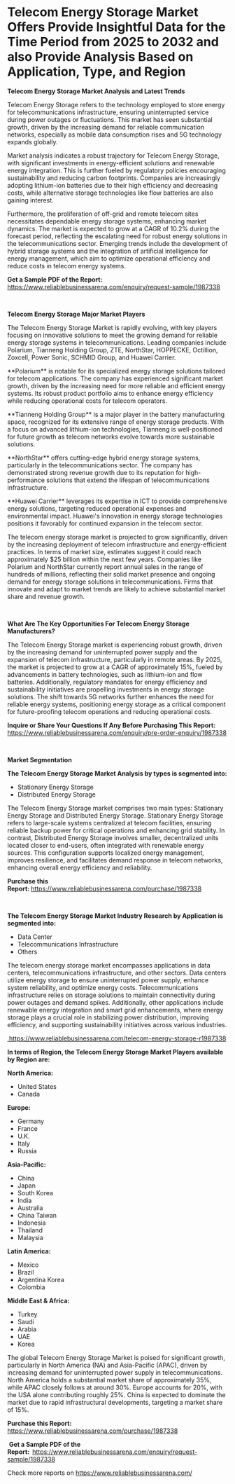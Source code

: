 <p><h1>Telecom Energy Storage Market Offers Provide Insightful Data for the Time Period from 2025 to 2032 and also Provide Analysis Based on Application, Type, and Region</h1></p><p><strong>Telecom Energy Storage Market Analysis and Latest Trends</strong></p>
<p><p>Telecom Energy Storage refers to the technology employed to store energy for telecommunications infrastructure, ensuring uninterrupted service during power outages or fluctuations. This market has seen substantial growth, driven by the increasing demand for reliable communication networks, especially as mobile data consumption rises and 5G technology expands globally.</p><p>Market analysis indicates a robust trajectory for Telecom Energy Storage, with significant investments in energy-efficient solutions and renewable energy integration. This is further fueled by regulatory policies encouraging sustainability and reducing carbon footprints. Companies are increasingly adopting lithium-ion batteries due to their high efficiency and decreasing costs, while alternative storage technologies like flow batteries are also gaining interest.</p><p>Furthermore, the proliferation of off-grid and remote telecom sites necessitates dependable energy storage systems, enhancing market dynamics. The market is expected to grow at a CAGR of 10.2% during the forecast period, reflecting the escalating need for robust energy solutions in the telecommunications sector. Emerging trends include the development of hybrid storage systems and the integration of artificial intelligence for energy management, which aim to optimize operational efficiency and reduce costs in telecom energy systems.</p></p>
<p><strong>Get a Sample PDF of the Report:&nbsp;</strong> <a href="https://www.reliablebusinessarena.com/enquiry/request-sample/1987338?utm_campaign=3346&utm_medium=2&utm_source=Github&utm_content=ia&utm_term=07042025&utm_id=telecom-energy-storage">https://www.reliablebusinessarena.com/enquiry/request-sample/1987338</a></p>
<p>&nbsp;</p>
<p><strong>Telecom Energy Storage Major Market Players</strong></p>
<p><p>The Telecom Energy Storage Market is rapidly evolving, with key players focusing on innovative solutions to meet the growing demand for reliable energy storage systems in telecommunications. Leading companies include Polarium, Tianneng Holding Group, ZTE, NorthStar, HOPPECKE, Octillion, Zoxcell, Power Sonic, SCHMID Group, and Huawei Carrier.</p><p>**Polarium** is notable for its specialized energy storage solutions tailored for telecom applications. The company has experienced significant market growth, driven by the increasing need for more reliable and efficient energy systems. Its robust product portfolio aims to enhance energy efficiency while reducing operational costs for telecom operators.</p><p>**Tianneng Holding Group** is a major player in the battery manufacturing space, recognized for its extensive range of energy storage products. With a focus on advanced lithium-ion technologies, Tianneng is well-positioned for future growth as telecom networks evolve towards more sustainable solutions.</p><p>**NorthStar** offers cutting-edge hybrid energy storage systems, particularly in the telecommunications sector. The company has demonstrated strong revenue growth due to its reputation for high-performance solutions that extend the lifespan of telecommunications infrastructure.</p><p>**Huawei Carrier** leverages its expertise in ICT to provide comprehensive energy solutions, targeting reduced operational expenses and environmental impact. Huawei's innovation in energy storage technologies positions it favorably for continued expansion in the telecom sector.</p><p>The telecom energy storage market is projected to grow significantly, driven by the increasing deployment of telecom infrastructure and energy-efficient practices. In terms of market size, estimates suggest it could reach approximately $25 billion within the next few years. Companies like Polarium and NorthStar currently report annual sales in the range of hundreds of millions, reflecting their solid market presence and ongoing demand for energy storage solutions in telecommunications. Firms that innovate and adapt to market trends are likely to achieve substantial market share and revenue growth.</p></p>
<p>&nbsp;</p>
<p><strong>What Are The Key Opportunities For Telecom Energy Storage Manufacturers?</strong></p>
<p><p>The Telecom Energy Storage market is experiencing robust growth, driven by the increasing demand for uninterrupted power supply and the expansion of telecom infrastructure, particularly in remote areas. By 2025, the market is projected to grow at a CAGR of approximately 15%, fueled by advancements in battery technologies, such as lithium-ion and flow batteries. Additionally, regulatory mandates for energy efficiency and sustainability initiatives are propelling investments in energy storage solutions. The shift towards 5G networks further enhances the need for reliable energy systems, positioning energy storage as a critical component for future-proofing telecom operations and reducing operational costs.</p></p>
<p><strong>Inquire or Share Your Questions If Any Before Purchasing This Report:</strong> <a href="https://www.reliablebusinessarena.com/enquiry/pre-order-enquiry/1987338?utm_campaign=3346&utm_medium=2&utm_source=Github&utm_content=ia&utm_term=07042025&utm_id=telecom-energy-storage">https://www.reliablebusinessarena.com/enquiry/pre-order-enquiry/1987338</a></p>
<p>&nbsp;</p>
<p><strong>Market Segmentation</strong></p>
<p><strong>The Telecom Energy Storage Market Analysis by types is segmented into:</strong></p>
<p><ul><li>Stationary Energy Storage</li><li>Distributed Energy Storage</li></ul></p>
<p><p>The Telecom Energy Storage market comprises two main types: Stationary Energy Storage and Distributed Energy Storage. Stationary Energy Storage refers to large-scale systems centralized at telecom facilities, ensuring reliable backup power for critical operations and enhancing grid stability. In contrast, Distributed Energy Storage involves smaller, decentralized units located closer to end-users, often integrated with renewable energy sources. This configuration supports localized energy management, improves resilience, and facilitates demand response in telecom networks, enhancing overall energy efficiency and reliability.</p></p>
<p><strong>Purchase this Report:&nbsp;</strong><a href="https://www.reliablebusinessarena.com/purchase/1987338?utm_campaign=3346&utm_medium=2&utm_source=Github&utm_content=ia&utm_term=07042025&utm_id=telecom-energy-storage">https://www.reliablebusinessarena.com/purchase/1987338</a></p>
<p>&nbsp;</p>
<p><strong>The Telecom Energy Storage Market Industry Research by Application is segmented into:</strong></p>
<p><ul><li>Data Center</li><li>Telecommunications Infrastructure</li><li>Others</li></ul></p>
<p><p>The telecom energy storage market encompasses applications in data centers, telecommunications infrastructure, and other sectors. Data centers utilize energy storage to ensure uninterrupted power supply, enhance system reliability, and optimize energy costs. Telecommunications infrastructure relies on storage solutions to maintain connectivity during power outages and demand spikes. Additionally, other applications include renewable energy integration and smart grid enhancements, where energy storage plays a crucial role in stabilizing power distribution, improving efficiency, and supporting sustainability initiatives across various industries.</p></p>
<p><a href="https://www.reliablebusinessarena.com/telecom-energy-storage-r1987338?utm_campaign=3346&utm_medium=2&utm_source=Github&utm_content=ia&utm_term=07042025&utm_id=telecom-energy-storage">&nbsp;https://www.reliablebusinessarena.com/telecom-energy-storage-r1987338</a></p>
<p><strong>In terms of Region, the Telecom Energy Storage Market Players available by Region are:</strong></p>
<p>
    <p> <strong> North America: </strong>
        <ul>
            <li>United States</li>
            <li>Canada</li>
        </ul>
        </p> 
    <p> <strong> Europe: </strong>
        <ul>
            <li>Germany</li>
            <li>France</li>
            <li>U.K.</li>
            <li>Italy</li>
            <li>Russia</li>
        </ul>
        </p> 
    <p> <strong> Asia-Pacific: </strong>
        <ul>
            <li>China</li>
            <li>Japan</li>
            <li>South Korea</li>
            <li>India</li>
            <li>Australia</li>
            <li>China Taiwan</li>
            <li>Indonesia</li>
            <li>Thailand</li>
            <li>Malaysia</li>
        </ul>
        </p> 
    <p> <strong> Latin America: </strong>
        <ul>
            <li>Mexico</li>
            <li>Brazil</li>
            <li>Argentina Korea</li>
            <li>Colombia</li>
        </ul>
        </p> 
    <p> <strong> Middle East & Africa: </strong>
        <ul>
            <li>Turkey</li>
            <li>Saudi</li>
            <li>Arabia</li>
            <li>UAE</li>
            <li>Korea</li>
        </ul>
    </p>
    </p>
<p><p>The global Telecom Energy Storage Market is poised for significant growth, particularly in North America (NA) and Asia-Pacific (APAC), driven by increasing demand for uninterrupted power supply in telecommunications. North America holds a substantial market share of approximately 35%, while APAC closely follows at around 30%. Europe accounts for 20%, with the USA alone contributing roughly 25%. China is expected to dominate the market due to rapid infrastructural developments, targeting a market share of 15%.</p></p>
<p><strong>Purchase this Report: </strong><a href="https://www.reliablebusinessarena.com/purchase/1987338?utm_campaign=3346&utm_medium=2&utm_source=Github&utm_content=ia&utm_term=07042025&utm_id=telecom-energy-storage">https://www.reliablebusinessarena.com/purchase/1987338</a></p>
<p>&nbsp;<strong>Get a Sample PDF of the Report:&nbsp;&nbsp;</strong><a href="https://www.reliablebusinessarena.com/enquiry/request-sample/1987338?utm_campaign=3346&utm_medium=2&utm_source=Github&utm_content=ia&utm_term=07042025&utm_id=telecom-energy-storage">https://www.reliablebusinessarena.com/enquiry/request-sample/1987338</a></p>
<p><strong></strong></p>
<p>Check more reports on <a href="https://www.reliablebusinessarena.com/?utm_campaign=3346&utm_medium=2&utm_source=Github&utm_content=ia&utm_term=07042025&utm_id=telecom-energy-storage">https://www.reliablebusinessarena.com/</a></p>
